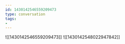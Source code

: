 ```yaml
---
id: 1430142546559209473
type: conversation
tags:
- 
---
```

![[1430142546559209473]]
![[1430142548022947842]]

